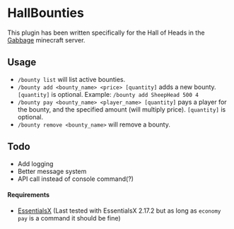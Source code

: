 # HallBounties
This plugin has been written specifically for the Hall of Heads in the [Gabbage](https://gabbage.net) minecraft server.

## Usage
* `/bounty list` will list active bounties.
* `/bounty add <bounty_name> <price> [quantity]` adds a new bounty. `[quantity]` is optional. Example: `/bounty add SheepHead 500 4`
* `/bounty pay <bounty_name> <player_name> [quantity]` pays a player for the bounty, and the specified amount (will multiply price). `[quantity]` is optional.
* `/bounty remove <bounty_name>` will remove a bounty.

## Todo
* Add logging
* Better message system
* API call instead of console command(?)

#### Requirements
* [EssentialsX](https://www.spigotmc.org/resources/essentialsx.9089/) (Last tested with EssentialsX 2.17.2 but as long as `economy pay` is a command it should be fine)